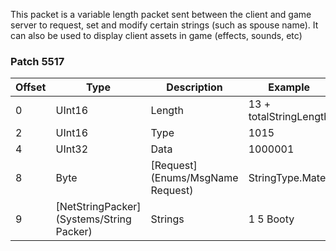 This packet is a variable length packet sent between the client and game server to request, set and modify certain strings (such as spouse name). It can also be used to display client assets in game (effects, sounds, etc)


### Patch 5517

| Offset | Type | Description | Example |
| -------- | -------- | -------- | -------- |
| 0 | UInt16 | Length | 13 + totalStringLength |
| 2 | UInt16 | Type | 1015|
| 4 | UInt32 | Data | 1000001 |
| 8 | Byte | [Request](Enums/MsgName Request) | StringType.Mate |
| 9 | [NetStringPacker](Systems/String Packer) | Strings | 1 5 Booty |
